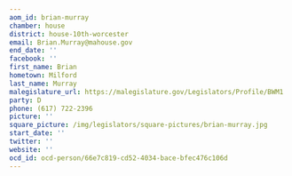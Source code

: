 ```yaml
---
aom_id: brian-murray
chamber: house
district: house-10th-worcester
email: Brian.Murray@mahouse.gov
end_date: ''
facebook: ''
first_name: Brian
hometown: Milford
last_name: Murray
malegislature_url: https://malegislature.gov/Legislators/Profile/BWM1
party: D
phone: (617) 722-2396
picture: ''
square_picture: /img/legislators/square-pictures/brian-murray.jpg
start_date: ''
twitter: ''
website: ''
ocd_id: ocd-person/66e7c819-cd52-4034-bace-bfec476c106d
---
```

